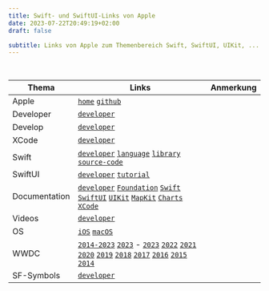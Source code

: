 ```yaml
---
title: Swift- und SwiftUI-Links von Apple
date: 2023-07-22T20:49:19+02:00
draft: false

subtitle: Links von Apple zum Themenbereich Swift, SwiftUI, UIKit, ...
---
```


<br>

| Thema | Links |  Anmerkung |
| --- | --- | --- | 
| Apple | [`home`](https://www.apple.com, "Apple") [`github`](https://github.com/apple) | |  
| Developer | [`developer`](https://developer.apple.com) | |  
| Develop | [`developer`](https://developer.apple.com/develop) | |  
| XCode | [`developer`](https://developer.apple.com/xcode) | |  
| Swift | [`developer`](https://developer.apple.com/swift) [`language`](https://docs.swift.org/swift-book/documentation/the-swift-programming-language) [`library`](https://developer.apple.com/documentation/swift/swift-standard-library) [`source-code`](https://github.com/apple/swift) | |  
| SwiftUI | [`developer`](https://developer.apple.com/xcode/swiftui) [`tutorial`](https://developer.apple.com/tutorials/swiftui) | |   
| Documentation | [`developer`](https://developer.apple.com/documentation) [`Foundation`](https://developer.apple.com/documentation/foundation) [`Swift`](https://developer.apple.com/documentation/swift) [`SwiftUI`](https://developer.apple.com/documentation/swiftui) [`UIKit`](https://developer.apple.com/documentation/uikit) [`MapKit`](https://developer.apple.com/documentation/mapkit) [`Charts`](https://developer.apple.com/documentation/Charts) [`XCode`](https://developer.apple.com/documentation/Xcode) | |  
| Videos | [`developer`](https://developer.apple.com/videos) | |  
| OS | [`iOS`](https://developer.apple.com/ios) [`macOS`](https://developer.apple.com/macos) | |  
| WWDC |  [`2014-2023`](https://developer.apple.com/videos/all-videos/) [`2023`](https://developer.apple.com/wwdc23) - [`2023`](https://developer.apple.com/videos/wwdc2023) [`2022`](https://developer.apple.com/videos/wwdc2022) [`2021`](https://developer.apple.com/videos/wwdc2021) [`2020`](https://developer.apple.com/videos/wwdc2020) [`2019`](https://developer.apple.com/videos/wwdc2019) [`2018`](https://developer.apple.com/videos/wwdc2018) [`2017`](https://developer.apple.com/videos/wwdc2017) [`2016`](https://developer.apple.com/videos/wwdc2014) [`2015`](https://developer.apple.com/videos/wwdc2015) [`2014`](https://developer.apple.com/videos/wwdc2014)| |  
| SF-Symbols | [`developer`](https://developer.apple.com/sf-symbols) | | 
  
<!-- 
Template for Apple links
| Thema | Links | Anmerkung |
| xxx | [`link`]() | |
--> 

<br>